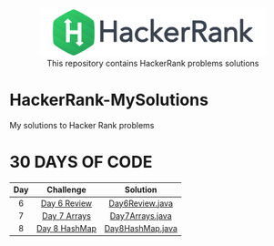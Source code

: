 <p align="center">
    <a href="https://www.hackerrank.com/mihaidobri">
        <img height=85 src="https://github.com/mihaidobri/HackerRank-MySolutions/blob/master/src/main/resources/images/hackerrank.svg">
    </a>
    <br>This repository contains HackerRank problems solutions
</p>


# HackerRank-MySolutions
My solutions to Hacker Rank problems

# 30 DAYS OF CODE

| Day |                                                Challenge                                              				  |                                                                                           Solution                                                                                                                              									    |
|:---:|:---------------------------------------------------------------------------------------------------------------------:|:-----------------------------------------------------------------------------------------------------------------------------------------------------------------------------------------------------------------------------------------------------------------------:|
|  6  | [Day 6 Review](https://www.hackerrank.com/challenges/30-review-loop/problem)                                 				  | [Day6Review.java](https://github.com/mihaidobri/HackerRank-MySolutions/blob/master/src/Day7Arrays/Day6Review.java)
|  7  | [Day 7 Arrays](https://www.hackerrank.com/challenges/30-arrays)                                 				  | [Day7Arrays.java](https://github.com/mihaidobri/HackerRank-MySolutions/blob/master/src/Day7Arrays/Day7Arrays.java)
|  8  | [Day 8 HashMap](https://www.hackerrank.com/challenges/30-dictionaries-and-maps/problems)                                 				  | [Day8HashMap.java](https://github.com/mihaidobri/HackerRank-MySolutions/blob/master/src/Day7Arrays/Day8HashMap.java)